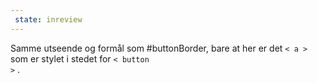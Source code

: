 ```yaml
---
 state: inreview
---
```

Samme utseende og formål som #buttonBorder, bare at her er det <code>< a ></code> som er stylet i stedet for <code>< button ></code> .
